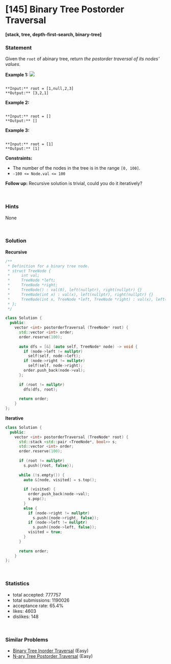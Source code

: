 # [145] Binary Tree Postorder Traversal

**[stack, tree, depth-first-search, binary-tree]**

### Statement

Given the `root` of abinary tree, return *the postorder traversal of its nodes' values*.


**Example 1:**
![](https://assets.leetcode.com/uploads/2020/08/28/pre1.jpg)

```

**Input:** root = [1,null,2,3]
**Output:** [3,2,1]

```

**Example 2:**

```

**Input:** root = []
**Output:** []

```

**Example 3:**

```

**Input:** root = [1]
**Output:** [1]

```

**Constraints:**
* The number of the nodes in the tree is in the range `[0, 100]`.
* `-100 <= Node.val <= 100`


**Follow up:** Recursive solution is trivial, could you do it iteratively?

<br>

### Hints

None

<br>

### Solution

**Recursive**

```cpp
/**
 * Definition for a binary tree node.
 * struct TreeNode {
 *     int val;
 *     TreeNode *left;
 *     TreeNode *right;
 *     TreeNode() : val(0), left(nullptr), right(nullptr) {}
 *     TreeNode(int x) : val(x), left(nullptr), right(nullptr) {}
 *     TreeNode(int x, TreeNode *left, TreeNode *right) : val(x), left(left), right(right) {}
 * };
 */

class Solution {
  public:
    vector <int> postorderTraversal (TreeNode* root) {
      std::vector <int> order;
      order.reserve(100);
      
      auto dfs = [&] (auto self, TreeNode* node) -> void {
        if (node->left != nullptr)
          self(self, node->left);
        if (node->right != nullptr)
          self(self, node->right);
        order.push_back(node->val);
      };
      
      if (root != nullptr)
        dfs(dfs, root);
      
      return order;
    }
};
```

**Iterative**

```cpp
class Solution {
  public:
    vector <int> postorderTraversal (TreeNode* root) {
      std::stack <std::pair <TreeNode*, bool>> s;
      std::vector <int> order;
      order.reserve(100);
      
      if (root != nullptr)
        s.push({root, false});
      
      while (!s.empty()) {
        auto &[node, visited] = s.top();
        
        if (visited) {
          order.push_back(node->val);
          s.pop();
        }
        else {
          if (node->right != nullptr)
            s.push({node->right, false});
          if (node->left != nullptr)
            s.push({node->left, false});
          visited = true;
        }
      }
      
      return order;
    }
};
```

<br>

### Statistics

- total accepted: 777757
- total submissions: 1190026
- acceptance rate: 65.4%
- likes: 4603
- dislikes: 148

<br>

### Similar Problems

- [Binary Tree Inorder Traversal](https://leetcode.com/problems/binary-tree-inorder-traversal) (Easy)
- [N-ary Tree Postorder Traversal](https://leetcode.com/problems/n-ary-tree-postorder-traversal) (Easy)
